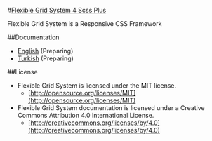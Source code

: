 #[Flexible Grid System 4 Scss Plus](http://flexible.gs)

Flexible Grid System is a Responsive CSS Framework

##Documentation
- [English](https://github.com/flexiblegs/docs/tree/master/en/) (Preparing)
- [Turkish](https://github.com/flexiblegs/docs/tree/master/tr/) (Preparing)

##License
- Flexible Grid System is licensed under the MIT license.
  - [http://opensource.org/licenses/MIT](http://opensource.org/licenses/MIT)
- Flexible Grid System documentation is licensed under a Creative Commons Attribution 4.0 International License.
  - [http://creativecommons.org/licenses/by/4.0](http://creativecommons.org/licenses/by/4.0)
